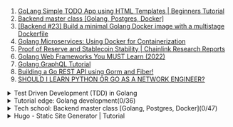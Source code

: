 1. [GoLang Simple TODO App using HTML Templates | Beginners Tutorial](https://youtu.be/UeUDGEa0AX4)
1. [Backend master class [Golang, Postgres, Docker]](https://youtube.com/playlist?list=PLy_6D98if3ULEtXtNSY_2qN21VCKgoQAE)
1. [[Backend #23] Build a minimal Golang Docker image with a multistage Dockerfile](https://youtu.be/p1dwLKAxUxA)
1. [Golang Microservices: Using Docker for Containerization](https://youtu.be/u_ayzie9pAQ)
1. [Proof of Reserve and Stablecoin Stability | Chainlink Research Reports](https://youtu.be/c2fnSbgUxTY)
1. [Golang Web Frameworks You MUST Learn (2022)](https://youtu.be/OriRkNWHWa0)
1. [Golang GraphQL Tutorial](https://youtube.com/playlist?list=PLzQWIQOqeUSNwXcneWYJHUREAIucJ5UZn)
1. [Building a Go REST API using Gorm and Fiber!](https://youtu.be/Iq2qT0fRhAA)
1. [SHOULD I LEARN PYTHON OR GO AS A NETWORK ENGINEER?](https://www.simplepacket.net/2020/10/21/should-i-learn-python-or-go-as-a-network-engineer/)

<details>
<summary>Test Driven Development (TDD) in Golang</summary>

1. [008: Introduction to Test Driven Development (TDD) creating a Stack - Abstract Data Type (Golang)](https://youtu.be/yFknOWRWpoY)
</details>

<details>
<summary>Tutorial edge: Golang development(0/36)</summary>

1. []()
</details>

<details>
<summary>Tech school: Backend master class [Golang, Postgres, Docker](0/47)</summary>

1. []()
</details>

<details>
<summary>Hugo - Static Site Generator | Tutorial</summary>

1. [Introduction to Hugo | Hugo - Static Site Generator | Tutorial 1](https://youtu.be/qtIqKaDlqXo)

</details>
